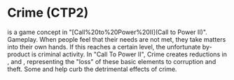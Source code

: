 # Crime (CTP2)

 is a game concept in "[Call%20to%20Power%20II](Call to Power II)".
Gameplay.
When people feel that their needs are not met, they take matters into their own hands. If this reaches a certain level, the unfortunate by-product is criminal activity. 
In "Call To Power II", Crime creates reductions in , and , representing the "loss" of these basic elements to corruption and theft.
Some and help curb the detrimental effects of crime.